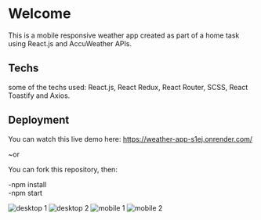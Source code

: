 # Welcome

This is a mobile responsive weather app created as part of a home task using React.js and AccuWeather APIs.

## Techs

some of the techs used: React.js, React Redux, React Router, SCSS, React Toastify and Axios.

## Deployment

You can watch this live demo here: https://weather-app-s1ej.onrender.com/

~or

You can fork this repository, then:

-npm install
<br/>
-npm start


![desktop 1](https://res.cloudinary.com/ibarak/image/upload/v1670516598/finished%20projects%20previews/weather%20app/svijk1qhcwq6arlieiro.jpg)
![desktop 2](https://res.cloudinary.com/ibarak/image/upload/v1670516598/finished%20projects%20previews/weather%20app/wmncgglyrxrtm8is2de7.jpg)
![mobile 1](https://res.cloudinary.com/ibarak/image/upload/v1670516598/finished%20projects%20previews/weather%20app/kbjxcmdlkycbh1c86lur.jpg)
![mobile 2](https://res.cloudinary.com/ibarak/image/upload/v1670516598/finished%20projects%20previews/weather%20app/czohnfda7k3tu0tsyz7b.jpg)
